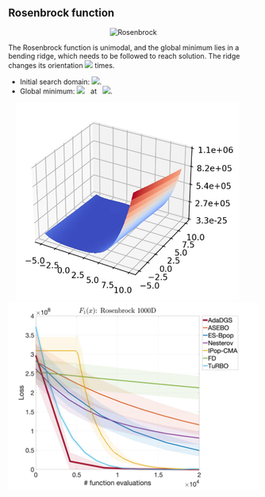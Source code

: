 ## Rosenbrock function

<div align="center"> <img src="https://latex.codecogs.com/svg.latex?&space;f(\mathbf{x})=\sum_{i=1}^{d-1}[100(x_{i+1}-x_i^2)^2+(x_i-1)^2]." title="Rosenbrock"/> </div>

The Rosenbrock function is unimodal, and the global minimum lies in a bending ridge, which needs to be followed to reach solution. The ridge changes its orientation <img src="https://latex.codecogs.com/svg.latex?&space;d-1" title=" "/> times. 

- Initial search domain: <img src="https://latex.codecogs.com/svg.latex?&space;\mathbf{x}\in[-5,10]^d" title=" "/>.
- Global minimum: <img src="https://latex.codecogs.com/svg.latex?&space;f(\mathbf{x}_{opt})=0" title=" "/> &nbsp; at &nbsp; <img src="https://latex.codecogs.com/svg.latex?&space;\mathbf{x}_{opt}=(1,\ldots,1)" title=" "/>.

<div align="center"> 
  <img src="image/Rosenbrock.jpg" alt="Rosenbrock" height="400"/> &nbsp;&nbsp;&nbsp;&nbsp;&nbsp;
  <img src="image/rosen_error_plot.jpg" alt="error" height="380"/>
</div>



